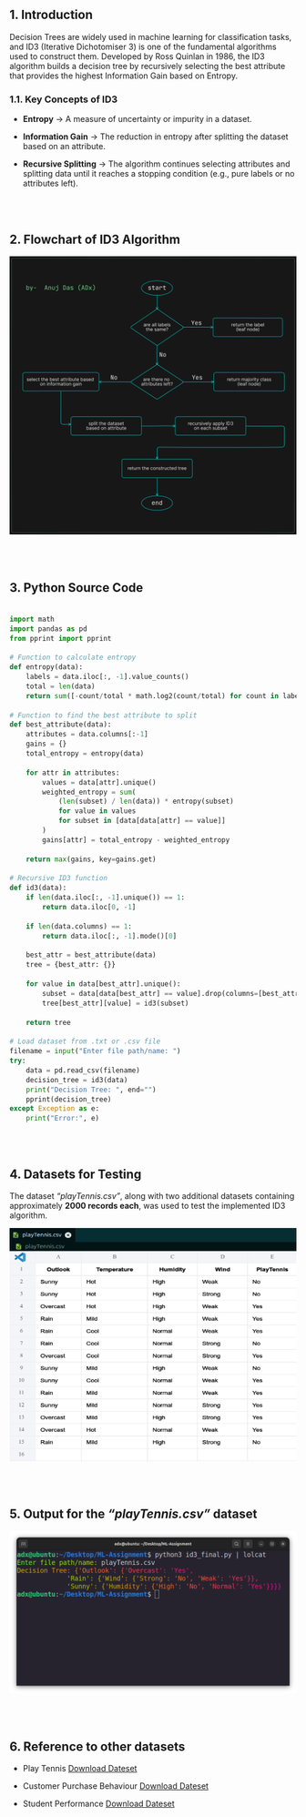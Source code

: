 ## 1. Introduction

Decision Trees are widely used in machine learning for classification tasks, and ID3 (Iterative Dichotomiser 3) is one of the fundamental algorithms used to construct them. Developed by Ross Quinlan in 1986, the ID3 algorithm builds a decision tree by recursively selecting the best attribute that provides the highest Information Gain based on Entropy.

### 1.1. Key Concepts of ID3
- **Entropy** → A measure of uncertainty or impurity in a dataset.

- **Information Gain** → The reduction in entropy after splitting the dataset based on an attribute.

- **Recursive Splitting** → The algorithm continues selecting attributes and splitting data until it reaches a stopping condition (e.g., pure labels or no attributes left).

<br /><br />

## 2. Flowchart of ID3 Algorithm


![Image](/images/flowchart.png)





























<br /><br />

## 3. Python Source Code

```python

import math
import pandas as pd
from pprint import pprint

# Function to calculate entropy
def entropy(data):
    labels = data.iloc[:, -1].value_counts()
    total = len(data)
    return sum([-count/total * math.log2(count/total) for count in labels])

# Function to find the best attribute to split
def best_attribute(data):
    attributes = data.columns[:-1]  
    gains = {}
    total_entropy = entropy(data)
    
    for attr in attributes:
        values = data[attr].unique()
        weighted_entropy = sum(
            (len(subset) / len(data)) * entropy(subset)
            for value in values
            for subset in [data[data[attr] == value]]
        )
        gains[attr] = total_entropy - weighted_entropy

    return max(gains, key=gains.get)

# Recursive ID3 function
def id3(data):
    if len(data.iloc[:, -1].unique()) == 1:
        return data.iloc[0, -1]
    
    if len(data.columns) == 1:
        return data.iloc[:, -1].mode()[0]

    best_attr = best_attribute(data)
    tree = {best_attr: {}}
    
    for value in data[best_attr].unique():
        subset = data[data[best_attr] == value].drop(columns=[best_attr])
        tree[best_attr][value] = id3(subset)
    
    return tree

# Load dataset from .txt or .csv file
filename = input("Enter file path/name: ")
try:
    data = pd.read_csv(filename)
    decision_tree = id3(data)
    print("Decision Tree: ", end="")
    pprint(decision_tree)
except Exception as e:
    print("Error:", e)


```




<br /><br />

## 4. Datasets for Testing
The dataset *“playTennis.csv”*, along with two additional datasets containing approximately **2000 records each**, was used to test the implemented ID3 algorithm.



![Image](/images/playTennis-Dataset.png)




























<br /><br />

## 5. Output for the *“playTennis.csv”* dataset

![Image](/images/playTennis-Output.png)



















<br /><br />

## 6. Reference to other datasets

- Play Tennis
<a href="/datasets/playTennis.csv" download="Play_Tennis.csv">Download Dateset</a>


- Customer Purchase Behaviour
<a href="/datasets/cpb.csv" download="Customer_Purchase_Behaviour.csv">Download Dateset</a>


- Student Performance
<a href="/datasets/sp.csv" download="Student_Performance.csv">Download Dateset</a>
